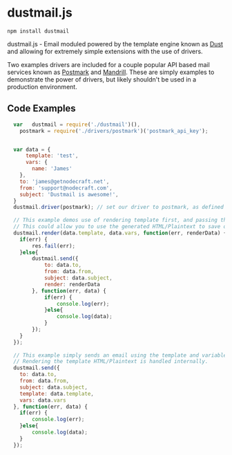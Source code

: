 dustmail.js
=====

    npm install dustmail


dustmail.js - Email moduled powered by the template engine known as [Dust](https://github.com/linkedin/dustjs/wiki/Dust-Tutorial) and allowing for extremely simple extensions with the use of drivers.

Two examples drivers are included for a couple popular API based mail services known as [Postmark](https://postmarkapp.com) and [Mandrill](http://mandrill.com/). These are simply examples to demonstrate the power of drivers, but likely shouldn't be used in a production environment.


Code Examples
-------------
```javascript
  var	dustmail = require('./dustmail')(),
	postmark = require('./drivers/postmark')('postmark_api_key');


  var data = {
	  template: 'test',
	  vars: {
		name: 'James'
  	},
  	to: 'james@getnodecraft.net',
  	from: 'support@nodecraft.com',
  	subject: 'Dustmail is awesome!',
  }
  dustmail.driver(postmark); // set our driver to postmark, as defined above
  
  // This example demos use of rendering template first, and passing that directly to send.
  // This could allow you to use the generated HTML/Plaintext to save or manipulate further as you choose.
  dustmail.render(data.template, data.vars, function(err, renderData) {
  	if(err) {
  		res.fail(err);
  	}else{
  		dustmail.send({
  			to: data.to,
  			from: data.from,
  			subject: data.subject,
  			render: renderData
  		}, function(err, data) {
  			if(err) {
  				console.log(err);
  			}else{
  				console.log(data);
  			}
  		});
  	}
  });
  
  // This example simply sends an email using the template and variables specified.
  // Rendering the template HTML/Plaintext is handled internally.
  dustmail.send({
  	to: data.to,
  	from: data.from,
  	subject: data.subject,
  	template: data.template,
  	vars: data.vars
  }, function(err, data) {
  	if(err) {
  		console.log(err);
  	}else{
  		console.log(data);
  	}
  });
```
